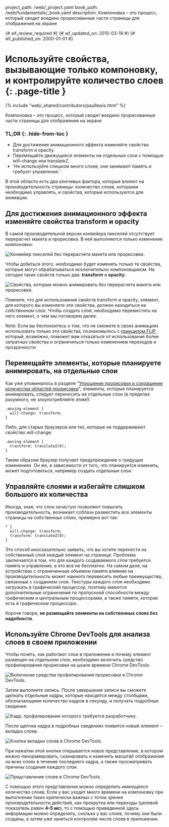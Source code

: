 project_path: /web/_project.yaml
book_path: /web/fundamentals/_book.yaml
description: Компоновка – это процесс, который сводит воедино прорисованные части страницы для отображения на экране

{# wf_review_required #}
{# wf_updated_on: 2015-03-19 #}
{# wf_published_on: 2000-01-01 #}

# Используйте свойства, вызывающие только компоновку, и контролируйте количество слоев {: .page-title }

{% include "web/_shared/contributors/paullewis.html" %}


Компоновка – это процесс, который сводит воедино прорисованные части страницы для отображения на экране

### TL;DR {: .hide-from-toc }
- Для достижения анимационного эффекта изменяйте свойства transform и opacity.
- Перемещайте движущиеся элементы на отдельные слои с помощью will-change или translateZ.
- 'Не используйте слишком много слоев, они занимают память и требуют управления.'


В этой области есть два ключевых фактора, которые влияют на производительность страницы: количество слоев, которыми необходимо управлять, и свойства, которые используются для анимации.

## Для достижения анимационного эффекта изменяйте свойства transform и opacity
В самой производительной версии конвейера пикселей отсутствует перерасчет макета и прорисовка. В ней выполняется только изменение компоновки:

<img src="images/stick-to-compositor-only-properties-and-manage-layer-count/frame-no-layout-paint.jpg"  alt="Конвейер пикселей без перерасчета макета или прорисовки.">

Чтобы добиться этого, необходимо будет изменять только те свойства, которые могут обрабатываться исключительно компоновщиком. На сегодня таких свойств только два: **transform** и **opacity**:

<img src="images/stick-to-compositor-only-properties-and-manage-layer-count/safe-properties.jpg"  alt="Свойства, которые можно анимировать без перерасчета макета или прорисовки.">

Помните, что для использования свойств transform и opacity, элемент, для которого вы изменяете эти свойства, должен находиться на _собственном слое_. Чтобы создать слой, необходимо переместить на него элемент, о чем мы поговорим далее.

Note: Если вы беспокоитесь о том, что не сможете в своих анимациях использовать только эти свойства, познакомьтесь с <a href='http://aerotwist.com/blog/flip-your-animations'>принципом FLIP</a>, который, возможно, поможет вам отказаться от использования более затратных свойства и ограничиться только изменением переходов и прозрачности

## Перемещайте элементы, которые планируете анимировать, на отдельные слои

Как уже упоминалось в разделе "[Упрощение прорисовки и сокращение количества областей прорисовки](simplify-paint-complexity-and-reduce-paint-areas)", элементы, которые планируется анимировать, следует переносить на отдельные слои (в пределах разумного, не злоупотребляйте этим!):


    .moving-element {
      will-change: transform;
    }
    

Либо, для старых браузеров или тех, которые не поддерживают свойство will-change:


    .moving-element {
      transform: translateZ(0);
    }
    

Таким образом браузер получает предупреждение о грядущих изменениях. Он же, в зависимости от того, что планируется изменить, может подготовиться, например создать отдельные слои.

## Управляйте слоями и избегайте слишком большого их количества

Иногда, зная, что слои зачастую позволяют повысить производительность, возникает соблазн разместить все элементы страницы на собственных слоях, примерно вот так:


    * {
      will-change: transform;
      transform: translateZ(0);
    }
    

Это способ иносказательно заявить, что вы хотите перенести на собственный слой каждый элемент на странице. Проблема заключается в том, что для каждого создаваемого слоя требуется память и управление, а это все не бесплатно. На самом деле, на устройствах с ограниченным объемом памяти влияние на производительность может намного перевесить любые преимущества, связанные с созданием слоя. Текстуры каждого слоя необходимо загружать в графический процессор, поэтому имеются дополнительные ограничения по пропускной способности между графическим и центральным процессорами, а также памяти, которая есть в графическом процессоре.

Короче говоря, **не размещайте элементы на собственных слоях без надобности**.

## Используйте Chrome DevTools для анализа слоев в своем приложении

Чтобы понять, как работают слои в приложении и почему элемент размещен на отдельном слое, необходимо включить средство профилирования прорисовки на шкале времени Chrome DevTools:

<img src="images/stick-to-compositor-only-properties-and-manage-layer-count/paint-profiler.jpg"  alt="Включение средства профилирования прорисовки в Chrome DevTools.">

Затем выполните запись. После завершения записи вы сможете щелкать отдельные кадры, которые находятся между столбцами, обозначающими количество кадров в секунду, и получать подробные сведения:

<img src="images/stick-to-compositor-only-properties-and-manage-layer-count/frame-of-interest.jpg"  alt="Кадр, профилирование которого требуется разработчику.">

После щелчка кадра в подробных сведениях появится новый элемент – вкладка слоев.

<img src="images/stick-to-compositor-only-properties-and-manage-layer-count/layer-tab.jpg"  alt="Кнопка вкладки слоев в Chrome DevTools.">

При нажатии этой кнопки открывается новое представление, в котором можно панорамировать, сканировать и изменить масштаб отображения на всех слоях в течение последнего кадра, а также просматривать причины создания каждого слоя.

<img src="images/stick-to-compositor-only-properties-and-manage-layer-count/layer-view.jpg"  alt="Представление слоев в Chrome DevTools.">

С помощью этого представления можно определить имеющееся количество слоев. Если у вас уходит много времени на компоновку при выполнении таких критически важных с точки зрения производительности действий, как прокрутка или переходы (целевой показатель равен **4–5 мс**), то с помощью приведенной здесь информации можно определить, сколько у вас слоев, почему они были созданы, а затем уже заняться контролем числа слоев в приложении.


